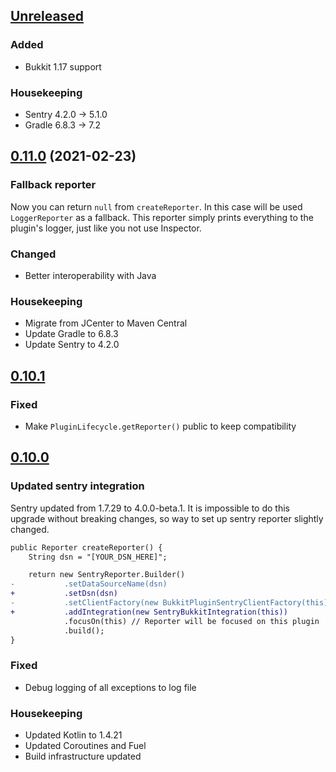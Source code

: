 ## [Unreleased]

### Added

- Bukkit 1.17 support

### Housekeeping

- Sentry 4.2.0 -> 5.1.0
- Gradle 6.8.3 -> 7.2

## [0.11.0] (2021-02-23)

### Fallback reporter

Now you can return `null` from `createReporter`.
In this case will be used `LoggerReporter` as a fallback.
This reporter simply prints everything to the plugin's logger, just like you not use Inspector.

### Changed

- Better interoperability with Java

### Housekeeping

- Migrate from JCenter to Maven Central
- Update Gradle to 6.8.3
- Update Sentry to 4.2.0

## [0.10.1]

### Fixed

- Make `PluginLifecycle.getReporter()` public to keep compatibility

## [0.10.0]

### Updated sentry integration

Sentry updated from 1.7.29 to 4.0.0-beta.1. It is impossible to do this upgrade without breaking changes, so way to set
up sentry reporter slightly changed.

```diff
public Reporter createReporter() {
    String dsn = "[YOUR_DSN_HERE]";

    return new SentryReporter.Builder()
-           .setDataSourceName(dsn)
+           .setDsn(dsn)
-           .setClientFactory(new BukkitPluginSentryClientFactory(this))
+           .addIntegration(new SentryBukkitIntegration(this))
            .focusOn(this) // Reporter will be focused on this plugin
            .build();
}
```

### Fixed

- Debug logging of all exceptions to log file

### Housekeeping

- Updated Kotlin to 1.4.21
- Updated Coroutines and Fuel
- Build infrastructure updated

[unreleased]: https://github.com/EndlessCodeGroup/Inspector/compare/v0.11.0...develop
[0.11.0]: https://github.com/EndlessCodeGroup/Inspector/compare/v0.10.1...v0.11.0
[0.10.1]: https://github.com/EndlessCodeGroup/Inspector/compare/v0.10.0...v0.10.1
[0.10.0]: https://github.com/EndlessCodeGroup/Inspector/compare/v0.9...v0.10.0
